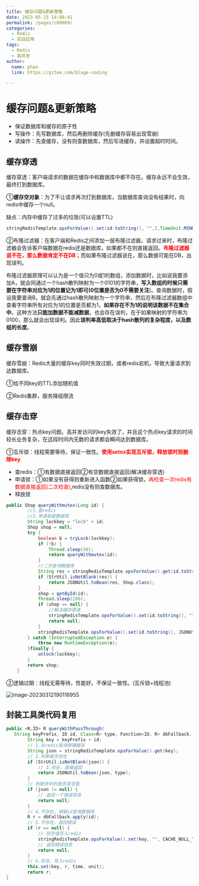 ```yaml
---
title: 缓存问题&更新策略
date: 2023-05-15 14:08:41
permalink: /pages/c60969/
categories: 
  - Redis
  - 实战应用
tags: 
  - Redis
  - 高并发
author: 
  name: phan
  link: https://gitee.com/blage-coding

---
```

# 缓存问题&更新策略

- 保证数据库和缓存的原子性
- 写操作：先写数据库，然后再删除缓存(先删缓存容易出现雪崩)
- 读操作：先查缓存，没有则查数据库，然后写进缓存，并设置超时时间。

## 缓存穿透

缓存穿透：客户端请求的数据在缓存中和数据库中都不存在。缓存永远不会生效，最终打到数据库。

①**缓存空对象**：为了不让请求再次打到数据库，当数据库查询没有结果时，向redis中缓存一个null。

缺点：内存中缓存了过多的垃圾(可以设置TTL)

```java
stringRedisTemplate.opsForValue().set(id.toString(), "",2,TimeUnit.MINUTES);
```

②布隆过滤器：在客户端和Redis之间添加一层布隆过滤器，请求过来时，布隆过滤器会告诉客户端数据在redis还是数据库，如果都不在则直接返回。<font color="red">**布隆过滤器说不在，那么数据肯定不在DB**</font>；而如果布隆过滤器说在，那么数据可能在DB，出现误判。

布隆过滤器原理可以认为是一个值只为0或1的数组，添加数据时，比如说我要添加A，就会同通过一个hash散列映射为一个0101的字符串，**写入数组的时候只需要在字符串对应为1的位置记为1即可(0位置是否为0不需要关注**)。查询数据时，假设我要查询B，就会先通过hash散列映射为一个字符串，然后在布隆过滤器数组中查看字符串所有对应为1的位置是否都为1，**如果存在不为1的说明该数据不在集合中**。这种方法**只能加数据不能减数据**，也会存在误判，在于如果映射的字符串为0100，那么就会出现误判。因此**误判率高低取决于hash散列的复杂程度，以及数组的长度**。

## 缓存雪崩

缓存雪崩：Redis大量的缓存key同时失效过期，或者redis宕机，导致大量请求到达数据库。

①给不同key的TTL添加随机值

②Redis集群，服务降级限流

## 缓存击穿

缓存击穿：热点key问题。高并发访问的key失效了，并且这个热点key请求的时间较长业务复杂，在这段时间内无数的请求都会瞬间达到数据库。

①互斥锁：线程需要等待，保证一致性。<font color="red">**使用setnx实现互斥锁，释放锁时则删除key**</font>

- 查redis：①有数据直接返回②有空数据直接返回(解决缓存穿透)
- 申请锁：①如果没有获得则重新进入函数②如果获得锁，<font color="red">再检查一次redis有数据直接返回(二次检查)</font>,redis没有则查数据库。
- 释放锁

```java
public Shop queryWithmutex(Long id) {
        //1.查redis
        //2.申请锁查数据库
        String lockkey = "lock" + id;
        Shop shop = null;
        try {
            boolean b = tryLock(lockkey);
            if (!b) {
                Thread.sleep(50);
                return queryWithmutex(id);
            }
            //二次查询数据库
            String res = stringRedisTemplate.opsForValue().get(id.toString());
            if (StrUtil.isNotBlank(res)) {
                return JSONUtil.toBean(res, Shop.class);
            }
            shop = getById(id);
            Thread.sleep(200);
            if (shop == null) {
                //解决缓存穿透
                stringRedisTemplate.opsForValue().set(id.toString(), "",2,TimeUnit.MINUTES);
                return null;
            }
            stringRedisTemplate.opsForValue().set(id.toString(), JSONUtil.toJsonStr(shop), 30, TimeUnit.MINUTES);
        } catch (InterruptedException e) {
            throw new RuntimeException(e);
        }finally {
            unlock(lockkey);
        }
        return shop;
    }
```

②逻辑过期：线程无需等待，性能好。不保证一致性。(互斥锁+线程池)

![image-20230312190116955](https://jsd.cdn.zzko.cn/gh/blage-coding/picx-images-hosting@master/20230515/image-20230312190116955.3eednhkfse80.webp)

## 封装工具类代码复用

```java
public <R,ID> R queryWithPassThrough(
   String keyPrefix, ID id, Class<R> type, Function<ID, R> dbFallback, Long time, TimeUnit unit){
        String key = keyPrefix + id;
        // 1.从redis查询商铺缓存
        String json = stringRedisTemplate.opsForValue().get(key);
        // 2.判断是否存在
        if (StrUtil.isNotBlank(json)) {
            // 3.存在，直接返回
            return JSONUtil.toBean(json, type);
        }
        // 判断命中的是否是空值
        if (json != null) {
            // 返回一个错误信息
            return null;
        }
        // 4.不存在，根据id查询数据库
        R r = dbFallback.apply(id);
        // 5.不存在，返回错误
        if (r == null) {
            // 将空值写入redis
            stringRedisTemplate.opsForValue().set(key, "", CACHE_NULL_TTL, TimeUnit.MINUTES);
            // 返回错误信息
            return null;
        }
        // 6.存在，写入redis
        this.set(key, r, time, unit);
        return r;
}
```
